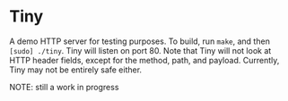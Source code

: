 # Tiny

A demo HTTP server for testing purposes. To build, run `make`, and then `[sudo] ./tiny`. Tiny will listen on port 80. Note that Tiny will not look at HTTP header fields, except for the method, path, and payload. Currently, Tiny may not be entirely safe either.

NOTE: still a work in progress
